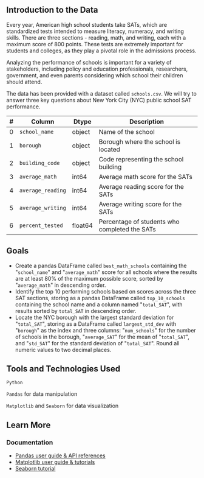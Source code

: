 ## Introduction to the Data

Every year, American high school students take SATs, which are standardized tests intended to measure literacy, numeracy, and writing skills. There are three sections - reading, math, and writing, each with a maximum score of 800 points. These tests are extremely important for students and colleges, as they play a pivotal role in the admissions process.

Analyzing the performance of schools is important for a variety of stakeholders, including policy and education professionals, researchers, government, and even parents considering which school their children should attend.

The data has been provided with a dataset called `schools.csv`. We will try to answer three key questions about New York City (NYC) public school SAT performance.

| # | Column | Dtype | Description |
| ---- | ---- | ---- | ---- |
| 0 | `school_name` | object | Name of the school |
| 1 | `borough` | object | Borough where the school is located |
| 2 | `building_code` | object | Code representing the school building |
| 3 | `average_math` | int64 | Average math score for the SATs |
| 4 | `average_reading` | int64 | Average reading score for the SATs |
| 5 | `average_writing` | int64 | Average writing score for the SATs |
| 6 | `percent_tested` | float64 | Percentage of students who completed the SATs |

## Goals
- Create a pandas DataFrame called `best_math_schools` containing the "`school_name`" and "`average_math`" score for all schools where the results are at least 80% of the maximum possible score, sorted by "`average_math`" in descending order.
- Identify the top 10 performing schools based on scores across the three SAT sections, storing as a pandas DataFrame called `top_10_schools` containing the school name and a column named "`total_SAT`", with results sorted by `total_SAT` in descending order.
- Locate the NYC borough with the largest standard deviation for "`total_SAT`", storing as a DataFrame called `largest_std_dev` with "`borough`" as the index and three columns: "`num_schools`" for the number of schools in the borough, "`average_SAT`" for the mean of "`total_SAT`", and "`std_SAT`" for the standard deviation of "`total_SAT`". Round all numeric values to two decimal places.

## Tools and Technologies Used
`Python`

`Pandas` for data manipulation 

`Matplotlib` and `Seaborn` for data visualization

## Learn More
### Documentation
- [Pandas user guide & API references](https://pandas.pydata.org/docs/index.html)
- [Matplotlib user guide & tutorials](https://matplotlib.org/stable/)
- [Seaborn tutorial](https://seaborn.pydata.org/tutorial.html)